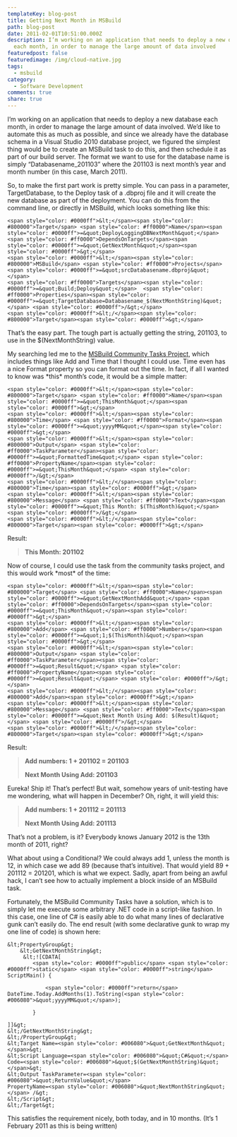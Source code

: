 ```yaml
---
templateKey: blog-post
title: Getting Next Month in MSBuild
path: blog-post
date: 2011-02-01T10:51:00.000Z
description: I’m working on an application that needs to deploy a new database
  each month, in order to manage the large amount of data involved
featuredpost: false
featuredimage: /img/cloud-native.jpg
tags:
  - msbuild
category:
  - Software Development
comments: true
share: true
---
```

I’m working on an application that needs to deploy a new database each month, in order to manage the large amount of data involved. We’d like to automate this as much as possible, and since we already have the database schema in a Visual Studio 2010 database project, we figured the simplest thing would be to create an MSBuild task to do this, and then schedule it as part of our build server. The format we want to use for the database name is simply “Databasename_201103” where the 201103 is next month’s year and month number (in this case, March 2011).

So, to make the first part work is pretty simple. You can pass in a parameter, TargetDatabase, to the Deploy task of a .dbproj file and it will create the new database as part of the deployment. You can do this from the command line, or directly in MSBuild, which looks something like this:

```
<span style="color: #0000ff">&lt;</span><span style="color: #800000">Target</span> <span style="color: #ff0000">Name</span><span style="color: #0000ff">=&quot;DeployLoggingDBNextMonth&quot;</span> <span style="color: #ff0000">DependsOnTargets</span><span style="color: #0000ff">=&quot;GetNextMonth&quot;</span><span style="color: #0000ff">&gt;</span>
<span style="color: #0000ff">&lt;</span><span style="color: #800000">MSBuild</span> <span style="color: #ff0000">Projects</span><span style="color: #0000ff">=&quot;srcDatabasename.dbproj&quot;</span> 
<span style="color: #ff0000">Targets</span><span style="color: #0000ff">=&quot;Build;Deploy&quot;</span>  <span style="color: #ff0000">Properties</span><span style="color: #0000ff">=&quot;TargetDatabase=Databasename_$(NextMonthString)&quot;</span> <span style="color: #0000ff">/&gt;</span> 
<span style="color: #0000ff">&lt;/</span><span style="color: #800000">Target</span><span style="color: #0000ff">&gt;</span>
```

That’s the easy part. The tough part is actually getting the string, 201103, to use in the $(NextMonthString) value.

My searching led me to the [MSBuild Community Tasks Project](http://msbuildtasks.tigris.org/), which includes things like Add and Time that I thought I could use. Time even has a nice Format property so you can format out the time. In fact, if all I wanted to know was \*this\* month’s code, it would be a simple matter:

```
<span style="color: #0000ff">&lt;</span><span style="color: #800000">Target</span> <span style="color: #ff0000">Name</span><span style="color: #0000ff">=&quot;ThisMonth&quot;</span><span style="color: #0000ff">&gt;</span>
<span style="color: #0000ff">&lt;</span><span style="color: #800000">Time</span> <span style="color: #ff0000">Format</span><span style="color: #0000ff">=&quot;yyyyMM&quot;</span><span style="color: #0000ff">&gt;</span>
<span style="color: #0000ff">&lt;</span><span style="color: #800000">Output</span> <span style="color: #ff0000">TaskParameter</span><span style="color: #0000ff">=&quot;FormattedTime&quot;</span> <span style="color: #ff0000">PropertyName</span><span style="color: #0000ff">=&quot;ThisMonth&quot;</span> <span style="color: #0000ff">/&gt;</span>
<span style="color: #0000ff">&lt;/</span><span style="color: #800000">Time</span><span style="color: #0000ff">&gt;</span>
<span style="color: #0000ff">&lt;</span><span style="color: #800000">Message</span> <span style="color: #ff0000">Text</span><span style="color: #0000ff">=&quot;This Month: $(ThisMonth)&quot;</span> <span style="color: #0000ff">/&gt;</span>
<span style="color: #0000ff">&lt;/</span><span style="color: #800000">Target</span><span style="color: #0000ff">&gt;</span>
```

Result:

> **This Month: 201102**

Now of course, I could use the <Add> task from the community tasks project, and this would work \*most\* of the time:

```
<span style="color: #0000ff">&lt;</span><span style="color: #800000">Target</span> <span style="color: #ff0000">Name</span><span style="color: #0000ff">=&quot;GetNextMonthAdd&quot;</span> <span style="color: #ff0000">DependsOnTargets</span><span style="color: #0000ff">=&quot;ThisMonth&quot;</span><span style="color: #0000ff">&gt;</span>
<span style="color: #0000ff">&lt;</span><span style="color: #800000">Add</span> <span style="color: #ff0000">Numbers</span><span style="color: #0000ff">=&quot;1;$(ThisMonth)&quot;</span><span style="color: #0000ff">&gt;</span>
<span style="color: #0000ff">&lt;</span><span style="color: #800000">Output</span> <span style="color: #ff0000">TaskParameter</span><span style="color: #0000ff">=&quot;Result&quot;</span> <span style="color: #ff0000">PropertyName</span><span style="color: #0000ff">=&quot;Result&quot;</span> <span style="color: #0000ff">/&gt;</span>
<span style="color: #0000ff">&lt;/</span><span style="color: #800000">Add</span><span style="color: #0000ff">&gt;</span>
<span style="color: #0000ff">&lt;</span><span style="color: #800000">Message</span> <span style="color: #ff0000">Text</span><span style="color: #0000ff">=&quot;Next Month Using Add: $(Result)&quot;</span> <span style="color: #0000ff">/&gt;</span>
<span style="color: #0000ff">&lt;/</span><span style="color: #800000">Target</span><span style="color: #0000ff">&gt;</span>
```

Result:

> **Add numbers: 1 + 201102 = 201103**
>
>
>
> **Next Month Using Add: 201103**

Eureka! Ship it! That’s perfect! But wait, somehow years of unit-testing have me wondering, what will happen in December? Oh, right, it will yield this:

> **Add numbers: 1 + 201112 = 201113**
>
>
>
> **Next Month Using Add: 201113**

That’s not a problem, is it? Everybody knows January 2012 is the 13th month of 2011, right?

What about using a Conditional? We could always add 1, unless the month is 12, in which case we add 89 (because that’s intuitive). That would yield 89 + 201112 = 201201, which is what we expect. Sadly, apart from being an awful hack, I can’t see how to actually implement a <Conditional> <When> <Otherwise> block inside of an MSBuild task.

Fortunately, the MSBuild Community Tasks have a solution, which is to simply let me execute some arbitrary .NET code in a script-like fashion. In this case, one line of C# is easily able to do what many lines of declarative gunk can’t easily do. The end result (with some declarative gunk to wrap my one line of code) is shown here:

```
&lt;PropertyGroup&gt;
    &lt;GetNextMonthString&gt;
     &lt;![CDATA[
        <span style="color: #0000ff">public</span> <span style="color: #0000ff">static</span> <span style="color: #0000ff">string</span> ScriptMain() {

            <span style="color: #0000ff">return</span> DateTime.Today.AddMonths(1).ToString(<span style="color: #006080">&quot;yyyyMM&quot;</span>);

        }

]]&gt;
&lt;/GetNextMonthString&gt;
&lt;/PropertyGroup&gt;
&lt;Target Name=<span style="color: #006080">&quot;GetNextMonth&quot;</span>&gt;
&lt;Script Language=<span style="color: #006080">&quot;C#&quot;</span> Code=<span style="color: #006080">&quot;$(GetNextMonthString)&quot;</span>&gt;
&lt;Output TaskParameter=<span style="color: #006080">&quot;ReturnValue&quot;</span> 
PropertyName=<span style="color: #006080">&quot;NextMonthString&quot;</span> /&gt;
&lt;/Script&gt;
&lt;/Target&gt;
```

This satisfies the requirement nicely, both today, and in 10 months. (It’s 1 February 2011 as this is being written)